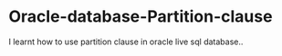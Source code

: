 # Oracle-database-Partition-clause
I learnt how to use partition clause in oracle live sql database..

